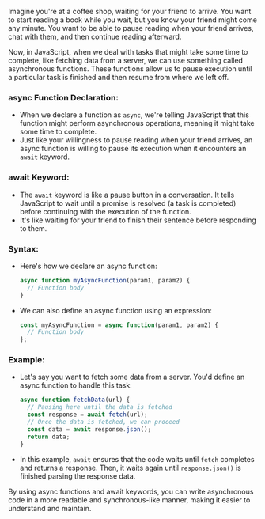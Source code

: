 Imagine you're at a coffee shop, waiting for your friend to arrive. You want to start reading a book while you wait, but you know your friend might come any minute. You want to be able to pause reading when your friend arrives, chat with them, and then continue reading afterward. 

Now, in JavaScript, when we deal with tasks that might take some time to complete, like fetching data from a server, we can use something called asynchronous functions. These functions allow us to pause execution until a particular task is finished and then resume from where we left off.

### async Function Declaration:
- When we declare a function as `async`, we're telling JavaScript that this function might perform asynchronous operations, meaning it might take some time to complete.
- Just like your willingness to pause reading when your friend arrives, an async function is willing to pause its execution when it encounters an `await` keyword.

### await Keyword:
- The `await` keyword is like a pause button in a conversation. It tells JavaScript to wait until a promise is resolved (a task is completed) before continuing with the execution of the function.
- It's like waiting for your friend to finish their sentence before responding to them.

### Syntax:
- Here's how we declare an async function:
  ```javascript
  async function myAsyncFunction(param1, param2) {
    // Function body
  }
  ```
- We can also define an async function using an expression:
  ```javascript
  const myAsyncFunction = async function(param1, param2) {
    // Function body
  };
  ```

### Example:
- Let's say you want to fetch some data from a server. You'd define an async function to handle this task:
  ```javascript
  async function fetchData(url) {
    // Pausing here until the data is fetched
    const response = await fetch(url);
    // Once the data is fetched, we can proceed
    const data = await response.json();
    return data;
  }
  ```
- In this example, `await` ensures that the code waits until `fetch` completes and returns a response. Then, it waits again until `response.json()` is finished parsing the response data.

By using async functions and await keywords, you can write asynchronous code in a more readable and synchronous-like manner, making it easier to understand and maintain.